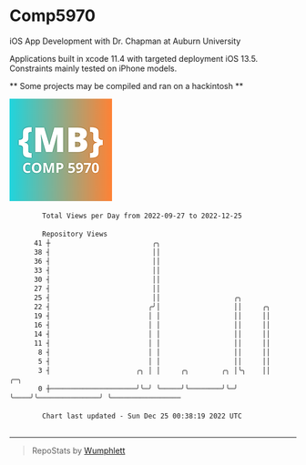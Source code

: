 # Comp5970
iOS App Development with Dr. Chapman at Auburn University

Applications built in xcode 11.4 with targeted deployment iOS 13.5.
Constraints mainly tested on iPhone models.

** Some projects may be compiled and ran on a hackintosh **

![App Icon](https://github.com/MatthewBentz/Comp5970/blob/master/Assignment1a-mlb0119/Assignment1a-mlb0119/Assets.xcassets/AppIcon.appiconset/180.png)

```
        Total Views per Day from 2022-09-27 to 2022-12-25

        Repository Views
      41 ┼                         ╭╮
      38 ┤                         ││
      36 ┤                         ││
      33 ┤                         ││
      30 ┤                         ││
      27 ┤                         ││
      25 ┤                         ││                  ╭╮
      22 ┤                        ╭╯│                  ││     ╭╮
      19 ┤                        │ │                  ││     ││
      16 ┤                        │ │                  ││     ││
      14 ┤                        │ │                  ││     ││
      11 ┤                        │ │                  ││     ││
       8 ┤                        │ │                  ││     ││
       5 ┤                        │ │                  ││     ││
       3 ┤                     ╭╮ │ │     ╭╮        ╭╮ │╰╮    ││               ╭─╮
       0 ┼─────────────────────╯╰─╯ ╰─────╯╰────────╯╰─╯ ╰────╯╰───────────────╯ ╰─────────────────

        Chart last updated - Sun Dec 25 00:38:19 2022 UTC
        
```

---

> RepoStats by [Wumphlett](https://github.com/Wumphlett)
